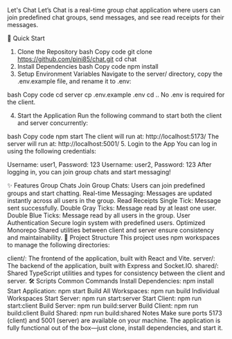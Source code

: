 Let's Chat
Let’s Chat is a real-time group chat application where users can join predefined chat groups, send messages, and see read receipts for their messages.

🚀 Quick Start
1. Clone the Repository
bash
Copy code
git clone https://github.com/pini85/chat.git
cd chat
2. Install Dependencies
bash
Copy code
npm install
3. Setup Environment Variables
Navigate to the server/ directory, copy the .env.example file, and rename it to .env:

bash
Copy code
cd server
cp .env.example .env
cd ..
No .env is required for the client.

4. Start the Application
Run the following command to start both the client and server concurrently:

bash
Copy code
npm start
The client will run at: http://localhost:5173/
The server will run at: http://localhost:5001/
5. Login to the App
You can log in using the following credentials:

Username: user1, Password: 123
Username: user2, Password: 123
After logging in, you can join group chats and start messaging!

✨ Features
Group Chats
Join Group Chats: Users can join predefined groups and start chatting.
Real-time Messaging: Messages are updated instantly across all users in the group.
Read Receipts
Single Tick: Message sent successfully.
Double Gray Ticks: Message read by at least one user.
Double Blue Ticks: Message read by all users in the group.
User Authentication
Secure login system with predefined users.
Optimized Monorepo
Shared utilities between client and server ensure consistency and maintainability.
📂 Project Structure
This project uses npm workspaces to manage the following directories:

client/: The frontend of the application, built with React and Vite.
server/: The backend of the application, built with Express and Socket.IO.
shared/: Shared TypeScript utilities and types for consistency between the client and server.
🛠️ Scripts
Common Commands
Install Dependencies: npm install
Start Application: npm start
Build All Workspaces: npm run build
Individual Workspaces
Start Server: npm run start:server
Start Client: npm run start:client
Build Server: npm run build:server
Build Client: npm run build:client
Build Shared: npm run build:shared
Notes
Make sure ports 5173 (client) and 5001 (server) are available on your machine.
The application is fully functional out of the box—just clone, install dependencies, and start it.
